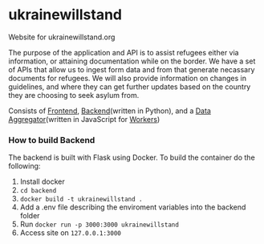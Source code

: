 # ukrainewillstand
Website for ukrainewillstand.org

The purpose of the application and API is to assist refugees either via information, or attaining documentation while on the border. We have a set of APIs that allow us to ingest form data and from that generate necassary documents for refugees. We will also provide information on changes in guidelines, and where they can get further updates based on the country they are choosing to seek asylum from.

Consists of [Frontend](frontend), [Backend](backend)(written in Python), and a [Data Aggregator](worker)(written in JavaScript for [Workers](https://workers.cloudflare.com))


### How to build Backend
The backend is built with Flask using Docker. To build the container do the following:

1. Install docker
2. `cd backend`
3. `docker build -t ukrainewillstand .`
4. Add a .env file describing the enviroment variables into the backend folder
5. Run `docker run -p 3000:3000 ukrainewillstand`
6. Access site on `127.0.0.1:3000`
